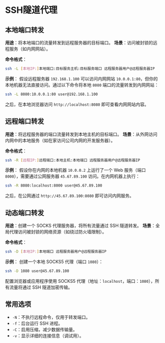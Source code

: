 # SSH隧道代理

## 本地端口转发

**用途**：将本地端口的流量转发到远程服务器的目标端口。
**场景**：访问被封锁的远程服务（如内网网站）。

**命令格式**：

```bash
ssh -L [本地IP:]本地端口:目标服务主机:目标服务端口 远程服务器用户@远程服务器IP
```

**示例**：
假设远程服务器 `192.168.1.100` 可以访问内网网站 `10.0.0.1:80`，但你的本地机器无法直接访问。通过以下命令将本地 `8080` 端口的流量转发到内网网站：

```bash
ssh -L 8080:10.0.0.1:80 user@192.168.1.100
```

之后，在本地浏览器访问 `http://localhost:8080` 即可查看内网网站内容。

## 远程端口转发

**用途**：将远程服务器的端口流量转发到本地主机的目标端口。
**场景**：从外网访问内网中的本地服务（如在家访问公司内网的开发服务器）。

**命令格式**：

```bash
ssh -R [远程IP:]远程端口:本地主机:本地端口 远程服务器用户@远程服务器IP
```

**示例**：
假设你在内网的本地机器 `10.0.0.2` 上运行了一个 Web 服务（端口 `8000`），需要通过公网服务器 `45.67.89.100` 访问。在内网机器上执行：

```bash
ssh -R 8080:localhost:8000 user@45.67.89.100
```

之后，在公网通过 `http://45.67.89.100:8080` 即可访问内网服务。

## 动态端口转发

**用途**：创建一个 SOCKS 代理服务器，将所有流量通过 SSH 隧道转发。
**场景**：全局代理访问被封锁的网络资源（如绕过防火墙限制）。

**命令格式**：

```bash
ssh -D [本地IP:]本地端口 远程服务器用户@远程服务器IP
```

**示例**：
创建一个本地 SOCKS5 代理（端口 `1080`）：

```bash
ssh -D 1080 user@45.67.89.100
```

配置浏览器或应用程序使用 SOCKS5 代理（地址：`localhost`，端口：`1080`），所有流量将通过 SSH 隧道加密传输。

## **常用选项**

- `-N`：不执行远程命令，仅用于转发端口。
- `-f`：后台运行 SSH 进程。
- `-C`：启用压缩，减少数据传输量。
- `-v`：显示详细的连接信息（调试用）。